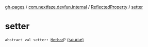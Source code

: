 [gh-pages](../../index.md) / [com.nextfaze.devfun.internal](../index.md) / [ReflectedProperty](index.md) / [setter](./setter.md)

# setter

`abstract val setter: `[`Method`](https://developer.android.com/reference/java/lang/reflect/Method.html)`?` [(source)](https://github.com/NextFaze/dev-fun/tree/master/devfun/src/main/java/com/nextfaze/devfun/internal/Reflected.kt#L66)